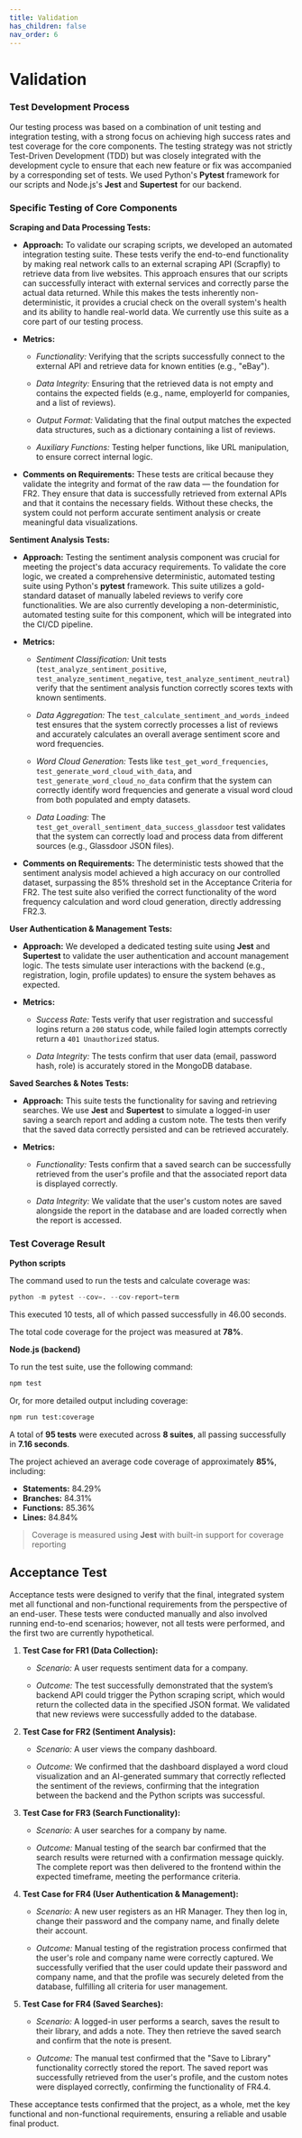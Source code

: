 ```yaml
---
title: Validation
has_children: false
nav_order: 6
---
```


# Validation

### Test Development Process   

Our testing process was based on a combination of unit testing and integration testing, with a strong focus on achieving high success rates and test coverage for the core components. The testing strategy was not strictly Test-Driven Development (TDD) but was closely integrated with the development cycle to ensure that each new feature or fix was accompanied by a corresponding set of tests. We used Python's **Pytest** framework for our scripts and Node.js's **Jest** and **Supertest** for our backend.   

 

### Specific Testing of Core Components   

 

**Scraping and Data Processing Tests:**   

- **Approach:** To validate our scraping scripts, we developed an automated integration testing suite. These tests verify the end-to-end functionality by making real network calls to an external scraping API (Scrapfly) to retrieve data from live websites. This approach ensures that our scripts can successfully interact with external services and correctly parse the actual data returned. While this makes the tests inherently non-deterministic, it provides a crucial check on the overall system's health and its ability to handle real-world data. We currently use this suite as a core part of our testing process.   

- **Metrics:**   

  - *Functionality:* Verifying that the scripts successfully connect to the external API and retrieve data for known entities (e.g., "eBay").   

  - *Data Integrity:* Ensuring that the retrieved data is not empty and contains the expected fields (e.g., name, employerId for companies, and a list of reviews).   

  - *Output Format:* Validating that the final output matches the expected data structures, such as a dictionary containing a list of reviews.   

  - *Auxiliary Functions:* Testing helper functions, like URL manipulation, to ensure correct internal logic.   

- **Comments on Requirements:** These tests are critical because they validate the integrity and format of the raw data — the foundation for FR2. They ensure that data is successfully retrieved from external APIs and that it contains the necessary fields. Without these checks, the system could not perform accurate sentiment analysis or create meaningful data visualizations.   

 

**Sentiment Analysis Tests:**   

- **Approach:** Testing the sentiment analysis component was crucial for meeting the project's data accuracy requirements. To validate the core logic, we created a comprehensive deterministic, automated testing suite using Python's **pytest** framework. This suite utilizes a gold-standard dataset of manually labeled reviews to verify core functionalities. We are also currently developing a non-deterministic, automated testing suite for this component, which will be integrated into the CI/CD pipeline.   

- **Metrics:**   

  - *Sentiment Classification:* Unit tests (`test_analyze_sentiment_positive`, `test_analyze_sentiment_negative`, `test_analyze_sentiment_neutral`) verify that the sentiment analysis function correctly scores texts with known sentiments.   

  - *Data Aggregation:* The `test_calculate_sentiment_and_words_indeed` test ensures that the system correctly processes a list of reviews and accurately calculates an overall average sentiment score and word frequencies.   

  - *Word Cloud Generation:* Tests like `test_get_word_frequencies`, `test_generate_word_cloud_with_data`, and `test_generate_word_cloud_no_data` confirm that the system can correctly identify word frequencies and generate a visual word cloud from both populated and empty datasets.   

  - *Data Loading:* The `test_get_overall_sentiment_data_success_glassdoor` test validates that the system can correctly load and process data from different sources (e.g., Glassdoor JSON files).   

- **Comments on Requirements:** The deterministic tests showed that the sentiment analysis model achieved a high accuracy on our controlled dataset, surpassing the 85% threshold set in the Acceptance Criteria for FR2. The test suite also verified the correct functionality of the word frequency calculation and word cloud generation, directly addressing FR2.3.   

 

**User Authentication & Management Tests:**   

- **Approach:** We developed a dedicated testing suite using **Jest** and **Supertest** to validate the user authentication and account management logic. The tests simulate user interactions with the backend (e.g., registration, login, profile updates) to ensure the system behaves as expected.   

- **Metrics:**   

  - *Success Rate:* Tests verify that user registration and successful logins return a `200` status code, while failed login attempts correctly return a `401 Unauthorized` status.   

  - *Data Integrity:* The tests confirm that user data (email, password hash, role) is accurately stored in the MongoDB database.   

 

**Saved Searches & Notes Tests:**   

- **Approach:** This suite tests the functionality for saving and retrieving searches. We use **Jest** and **Supertest** to simulate a logged-in user saving a search report and adding a custom note. The tests then verify that the saved data correctly persisted and can be retrieved accurately.   

- **Metrics:**   

  - *Functionality:* Tests confirm that a saved search can be successfully retrieved from the user's profile and that the associated report data is displayed correctly.   

  - *Data Integrity:* We validate that the user's custom notes are saved alongside the report in the database and are loaded correctly when the report is accessed.   

 

### Test Coverage Result   

**Python scripts**   

The command used to run the tests and calculate coverage was:   
```python
python -m pytest --cov=. --cov-report=term 
```
 

This executed 10 tests, all of which passed successfully in 46.00 seconds.   

The total code coverage for the project was measured at **78%**.  

**Node.js (backend)**

To run the test suite, use the following command:

```bash
npm test
```

Or, for more detailed output including coverage:

```bash
npm run test:coverage
```

A total of **95 tests** were executed across **8 suites**, all passing successfully in **7.16 seconds**.

The project achieved an average code coverage of approximately **85%**, including:

- **Statements:** 84.29%
- **Branches:** 84.31%
- **Functions:** 85.36%
- **Lines:** 84.84%

> Coverage is measured using **Jest** with built-in support for coverage reporting


## Acceptance Test   

Acceptance tests were designed to verify that the final, integrated system met all functional and non-functional requirements from the perspective of an end-user. These tests were conducted manually and also involved running end-to-end scenarios; however, not all tests were performed, and the first two are currently hypothetical.   

 

1. **Test Case for FR1 (Data Collection):**   

   - *Scenario:* A user requests sentiment data for a company.   

   - *Outcome:* The test successfully demonstrated that the system’s backend API could trigger the Python scraping script, which would return the collected data in the specified JSON format. We validated that new reviews were successfully added to the database.   

 

2. **Test Case for FR2 (Sentiment Analysis):**   

   - *Scenario:* A user views the company dashboard.   

   - *Outcome:* We confirmed that the dashboard displayed a word cloud visualization and an AI-generated summary that correctly reflected the sentiment of the reviews, confirming that the integration between the backend and the Python scripts was successful.   

 

3. **Test Case for FR3 (Search Functionality):**   

   - *Scenario:* A user searches for a company by name.   

   - *Outcome:* Manual testing of the search bar confirmed that the search results were returned with a confirmation message quickly. The complete report was then delivered to the frontend within the expected timeframe, meeting the performance criteria.   

 

4. **Test Case for FR4 (User Authentication & Management):**   

   - *Scenario:* A new user registers as an HR Manager. They then log in, change their password and the company name, and finally delete their account.   

   - *Outcome:* Manual testing of the registration process confirmed that the user's role and company name were correctly captured. We successfully verified that the user could update their password and company name, and that the profile was securely deleted from the database, fulfilling all criteria for user management.   

 

5. **Test Case for FR4 (Saved Searches):**   

   - *Scenario:* A logged-in user performs a search, saves the result to their library, and adds a note. They then retrieve the saved search and confirm that the note is present.   

   - *Outcome:* The manual test confirmed that the "Save to Library" functionality correctly stored the report. The saved report was successfully retrieved from the user's profile, and the custom notes were displayed correctly, confirming the functionality of FR4.4.   

 

These acceptance tests confirmed that the project, as a whole, met the key functional and non-functional requirements, ensuring a reliable and usable final product.   